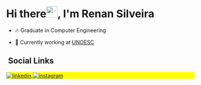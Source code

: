 <h1 align="left">Hi there<img src="https://raw.githubusercontent.com/kaueMarques/kaueMarques/master/hi.gif" width="30px">, I'm Renan Silveira</h1>

- 🔥 Graduate in Computer Engineering

- 🔭 Currently working at [UNOESC](https://www.unoesc.edu.br/)

## &nbsp;Social Links

<p align="left" style="background:yellow">

<a href="https://www.linkedin.com/in/renan-silveira-281775189/" target="_blank">
  <img align="center" src="https://img.shields.io/badge/-maykbrito-05122A?style=flat&logo=linkedin" alt="linkedin"/>
</a>
<a href="https://www.instagram.com/rec_silveira/" target="_blank">
 <img align="center" src="https://img.shields.io/badge/-maykbrito-05122A?style=flat&logo=instagram" alt="instagram"/>
</a>

</p>

<!--
**RenanCarlosSilveira/RenanCarlosSilveira** is a ✨ _special_ ✨ repository because its `README.md` (this file) appears on your GitHub profile.

Here are some ideas to get you started:

- 🔭 I’m currently working on ...
- 🌱 I’m currently learning ...
- 👯 I’m looking to collaborate on ...
- 🤔 I’m looking for help with ...
- 💬 Ask me about ...
- 📫 How to reach me: ...
- 😄 Pronouns: ...
- ⚡ Fun fact: ...
-->
